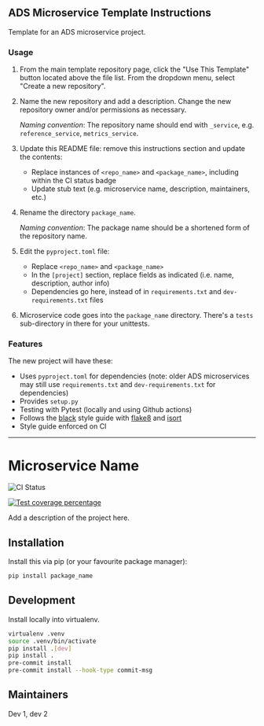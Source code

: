 ## ADS Microservice Template Instructions

Template for an ADS microservice project. 

### Usage
1. From the main template repository page, click the "Use This Template" button located above the file list. From the dropdown menu, select "Create a new repository". 
2. Name the new repository and add a description. Change the new repository owner and/or permissions as necessary.

    *Naming convention*: The repository name should end with `_service`, e.g. `reference_service`, `metrics_service`.
    
3. Update this README file: remove this instructions section and update the contents:
    
    * Replace instances of `<repo_name>` and `<package_name>`, including within the CI status badge
    * Update stub text (e.g. microservice name, description, maintainers, etc.)
    
4. Rename the directory `package_name`.

    *Naming convention*: The package name should be a shortened form of the repository name.

5. Edit the `pyproject.toml` file:

    * Replace `<repo_name>` and `<package_name>` 
    * In the `[project]` section, replace fields as indicated (i.e. name, description, author info)
    * Dependencies go here, instead of in `requirements.txt` and `dev-requirements.txt` files
    
6. Microservice code goes into the `package_name` directory. There's a `tests` sub-directory in there for your unittests.


### Features

The new project will have these:

- Uses `pyproject.toml` for dependencies (note: older ADS microservices may still use `requirements.txt` and `dev-requirements.txt` for dependencies)
- Provides `setup.py`
- Testing with Pytest (locally and using Github actions)
- Follows the [black] style guide with [flake8] and [isort]
- Style guide enforced on CI

[black]: https://github.com/psf/black
[flake8]: https://pypi.org/project/flake8/
[isort]: https://pypi.org/project/isort/
[pre-commit]: https://pre-commit.com/
[gh-secrets]: https://help.github.com/en/actions/configuring-and-managing-workflows/creating-and-storing-encrypted-secrets
[codecov]: https://codecov.io/
[pypi]: https://pypi.org/
[create-pat]: https://github.com/settings/tokens/new?scopes=repo

__________

# Microservice Name

<p align="center">

![CI Status](https://github.com/adsabs/<repo_name>/actions/workflows/ci.yml/badge.svg)

  <a href="https://codecov.io/gh/adsabs/<repo_name>">
    <img src="https://img.shields.io/codecov/c/github/adsabs/<repo_name>.svg?logo=codecov&logoColor=fff&style=flat-square" alt="Test coverage percentage">
  </a>
</p>

Add a description of the project here.

## Installation

Install this via pip (or your favourite package manager):

```bash
pip install package_name
```

## Development

Install locally into virtualenv.

```bash
virtualenv .venv
source .venv/bin/activate
pip install .[dev]
pip install .
pre-commit install
pre-commit install --hook-type commit-msg
```

## Maintainers

Dev 1, dev 2